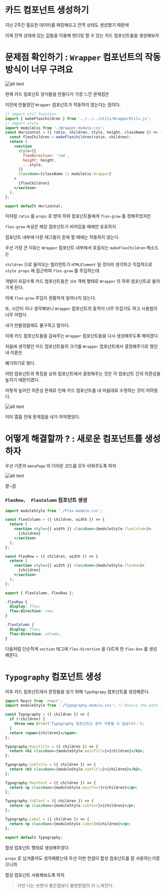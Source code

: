 # 카드 컴포넌트 생성하기

지난 2주간 필요한 데이터를 패칭해오고 전역 상태도 생성했기 때문에

이제 전역 상태에 있는 값들을 이용해 렌더링 할 수 있는 카드 컴포넌트들을 생성해보자

# 문제점 확인하기 : `Wrapper` 컴포넌트의 작동 방식이 너무 구려요

![alt text](image.png)

현재 카드 컴포넌트 양식들을 만들다가 가장 느낀 문제점은

이전에 만들었던 `Wrapper` 컴포넌트가 작동하지 않는다는 점이다.

```jsx
// import util function
import { makeFlexchildren } from '../../../utils/WrapperUtils.js';
// import style
import moduleCss from './Wrapper.module.css';
const Horizontal = ({ ratio, children, style, height, className }) => {
  const flexChildren = makeFlexchildren(ratio, children);
  return (
    <section
      style={{
        flexDirection: 'row',
        height: height,
        ...style,
      }}
      className={className || moduleCss.Wrapper}
    >
      {flexChildren}
    </section>
  );
};

export default Horizontal;
```

이처럼 `ratio` 를 `props` 로 받아 하위 컴포넌트들에게 `flex-grow` 를 정해주었지만

`flex-grow` 속성은 해당 컴포넌트가 비어있을 때에만 유효하지

컴포넌트 내부에 다른 태그들이 존재 할 때에는 작동하지 않는다.

우선 가장 큰 이유는 `Wrapper` 컴포넌트 내부에서 호출되는 `makeFlexChildren` 메소드는

`children` 으로 들어오는 엘리먼트가 `HTMLElement` 일 것이라 생각하고 직접적으로 `style props` 에 접근하여 `flex-grow` 를 주입하는데

개발이 되갈수록 카드 컴포넌트들은 `JSX` 객체 형태로 `Wrapper` 의 하위 컴포넌트로 들어가게 된다.

이에 `flex-grow` 주입이 원활하게 일어나지 않는다.

또, 시간이 지나 생각해보니 `Wrapper` 컴포넌트의 동작이 너무 무겁기도 하고 사용법이 너무 어렵다.

내가 만들었음에도 불구하고 말이다.

이에 카드 컴포넌트들을 감싸주는 `Wrapper` 컴포넌트들을 다시 생성해주도록 해야겠다.

처음에 생각했던 카드 컴포넌트들의 크기를 `Wrapper` 컴포넌트에서 결정해주기로 했던 내 이론은

폐기하기로 했다.

어떤 컴포넌트의 특징을 상위 컴포넌트에서 결정해주는 것은 각 컴포넌트 간의 의존성을 높히기 때문이였다.

이렇게 높아진 의존성 문제로 인해 카드 컴포넌트를 내 마음대로 수정하는 것이 어려웠다.

![alt text](image-1.png)

이미 열흘 전에 문제점을 내가 파악했었다.

# 어떻게 해결할까 ? : 새로운 컴포넌트를 생성하자

우선 기존의 `menuPage` 의 더러운 코드를 모두 비워주도록 하자

![alt text](image-2.png)

깔~끔

### `FlexRow,  FlexColumn` 컴포넌트 생성

```jsx
import moduleStyle from './Flex.module.css';

const FlexColumn = ({ children, width }) => {
  return (
    <section style={{ width }} className={moduleStyle.flexColumn}>
      {children}
    </section>
  );
};

const FlexRow = ({ children, width }) => {
  return (
    <section style={{ width }} className={moduleStyle.flexRow}>
      {children}
    </section>
  );
};

export { FlexColumn, FlexRow };
```

```css
.flexRow {
  display: flex;
  flex-direction: row;
}

.flexColumn {
  display: flex;
  flex-direction: column;
}
```

다음처럼 단순하게 `section` 태그에 `flex-direction` 을 다르게 한 `flex-box` 를 생성해준다.

# `Typography` 컴포넌트 생성

이후 카드 컴포넌트에서 문장들을 넣기 위해 `Typohgrapy` 컴포넌트를 생성해준다.

```jsx
import React from 'react';
import moduleStyle from './Typography.module.css'; // Ensure the path is correct

const Typography = ({ children }) => {
  if (!children) {
    throw new Error('Typography 컴포넌트는 혼자 사용될 수 없습니다.');
  }
  return <span>{children}</span>;
};

Typography.MainTitle = ({ children }) => {
  return <h1 className={moduleStyle.mainTitle}>{children}</h1>;
};

Typography.SubTitle = ({ children }) => {
  return <h2 className={moduleStyle.subTitle}>{children}</h2>;
};

Typography.MainText = ({ children }) => {
  return <p className={moduleStyle.mainText}>{children}</p>;
};

Typography.SubText = ({ children }) => {
  return <p className={moduleStyle.subText}>{children}</p>;
};

Typography.Label = ({ children }) => {
  return <p className={moduleStyle.label}>{children}</p>;
};

export default Typography;
```

합성 컴포넌트 형태로 생성해주었다.

`props` 로 넘겨줄까도 생각해봤는데 우선 이번 컨셉이 합성 컴포넌트를 잘 사용하는거였으니까

합성 컴포넌트 사용해보도록 하자

> 다만 나는 쓰면서 좋은점보다 불편한점이 더 느껴진다.
